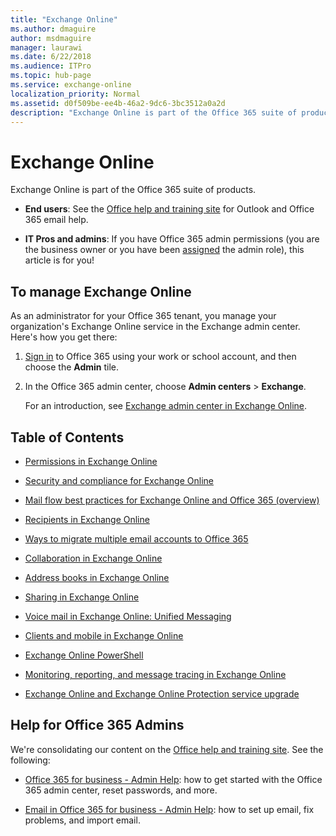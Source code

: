```yaml
---
title: "Exchange Online"
ms.author: dmaguire
author: msdmaguire
manager: laurawi
ms.date: 6/22/2018
ms.audience: ITPro
ms.topic: hub-page
ms.service: exchange-online
localization_priority: Normal
ms.assetid: d0f509be-ee4b-46a2-9dc6-3bc3512a0a2d
description: "Exchange Online is part of the Office 365 suite of products."
---
```


# Exchange Online

Exchange Online is part of the Office 365 suite of products. 
  
- **End users**: See the [Office help and training site](https://go.microsoft.com/fwlink/?LinkId=827695) for Outlook and Office 365 email help. 
    
- **IT Pros and admins**: If you have Office 365 admin permissions (you are the business owner or you have been [assigned](https://go.microsoft.com/fwlink/p/?LinkID=255444) the admin role), this article is for you! 
    
## To manage Exchange Online

As an administrator for your Office 365 tenant, you manage your organization's Exchange Online service in the Exchange admin center. Here's how you get there:
  
1. [Sign in](https://go.microsoft.com/fwlink/p/?LinkID=529144) to Office 365 using your work or school account, and then choose the **Admin** tile. 
    
2. In the Office 365 admin center, choose **Admin centers** \> **Exchange**. 
    
    For an introduction, see [Exchange admin center in Exchange Online](exchange-admin-center.md).
    
## Table of Contents

- [Permissions in Exchange Online](permissions-exo/permissions-exo.md)
    
- [Security and compliance for Exchange Online](security-and-compliance/security-and-compliance.md)
    
- [Mail flow best practices for Exchange Online and Office 365 (overview)](mail-flow-best-practices/mail-flow-best-practices.md)
    
- [Recipients in Exchange Online](recipients-in-exchange-online/recipients-in-exchange-online.md)
    
- [Ways to migrate multiple email accounts to Office 365](https://go.microsoft.com/fwlink/p/?LinkID=524030)
    
- [Collaboration in Exchange Online](collaboration-exo/collaboration-exo.md)
    
- [Address books in Exchange Online](address-books/address-books.md)
    
- [Sharing in Exchange Online](sharing-0/sharing-0.md)
    
- [Voice mail in Exchange Online: Unified Messaging](voice-mail-unified-messaging/voice-mail-unified-messaging.md)
    
- [Clients and mobile in Exchange Online](clients-and-mobile-in-exchange-online/clients-and-mobile-in-exchange-online.md)
    
- [Exchange Online PowerShell](http://technet.microsoft.com/library/1cb603b0-2961-4afe-b879-b048fe0f64a2.aspx)
    
- [Monitoring, reporting, and message tracing in Exchange Online](monitoring/monitoring.md)
    
- [Exchange Online and Exchange Online Protection service upgrade](exchange-online-and-exchange-online-protection-service-upgrade.md)
    
## Help for Office 365 Admins

We're consolidating our content on the [Office help and training site](https://go.microsoft.com/fwlink/?LinkId=827695). See the following: 
  
- [Office 365 for business - Admin Help](https://go.microsoft.com/fwlink/p/?LinkID=534936): how to get started with the Office 365 admin center, reset passwords, and more. 
    
- [Email in Office 365 for business - Admin Help](https://go.microsoft.com/fwlink/p/?LinkID=252604): how to set up email, fix problems, and import email.
    

